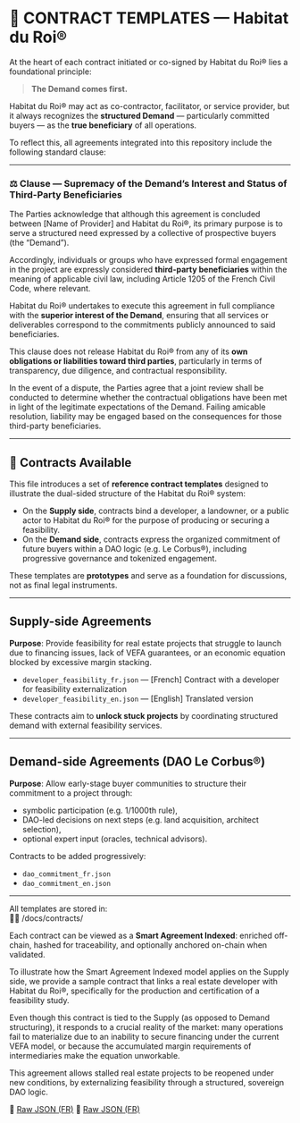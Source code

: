 # 📄 CONTRACT TEMPLATES — Habitat du Roi®

At the heart of each contract initiated or co-signed by Habitat du Roi® lies a foundational principle:

> **The Demand comes first.**

Habitat du Roi® may act as co-contractor, facilitator, or service provider, but it always recognizes the **structured Demand** — particularly committed buyers — as the **true beneficiary** of all operations.

To reflect this, all agreements integrated into this repository include the following standard clause:

---

### ⚖️ Clause — Supremacy of the Demand’s Interest and Status of Third-Party Beneficiaries

The Parties acknowledge that although this agreement is concluded between [Name of Provider] and Habitat du Roi®, its primary purpose is to serve a structured need expressed by a collective of prospective buyers (the “Demand”).

Accordingly, individuals or groups who have expressed formal engagement in the project are expressly considered **third-party beneficiaries** within the meaning of applicable civil law, including Article 1205 of the French Civil Code, where relevant.

Habitat du Roi® undertakes to execute this agreement in full compliance with the **superior interest of the Demand**, ensuring that all services or deliverables correspond to the commitments publicly announced to said beneficiaries.

This clause does not release Habitat du Roi® from any of its **own obligations or liabilities toward third parties**, particularly in terms of transparency, due diligence, and contractual responsibility.

In the event of a dispute, the Parties agree that a joint review shall be conducted to determine whether the contractual obligations have been met in light of the legitimate expectations of the Demand. Failing amicable resolution, liability may be engaged based on the consequences for those third-party beneficiaries.

---

## 📁 Contracts Available


This file introduces a set of **reference contract templates** designed to illustrate the dual-sided structure of the Habitat du Roi® system:

- On the **Supply side**, contracts bind a developer, a landowner, or a public actor to Habitat du Roi® for the purpose of producing or securing a feasibility.
- On the **Demand side**, contracts express the organized commitment of future buyers within a DAO logic (e.g. Le Corbus®), including progressive governance and tokenized engagement.

These templates are **prototypes** and serve as a foundation for discussions, not as final legal instruments.

---

## Supply-side Agreements

**Purpose**: Provide feasibility for real estate projects that struggle to launch due to financing issues, lack of VEFA guarantees, or an economic equation blocked by excessive margin stacking.

- `developer_feasibility_fr.json` — [French] Contract with a developer for feasibility externalization
- `developer_feasibility_en.json` — [English] Translated version

These contracts aim to **unlock stuck projects** by coordinating structured demand with external feasibility services.

---

## Demand-side Agreements (DAO Le Corbus®)

**Purpose**: Allow early-stage buyer communities to structure their commitment to a project through:

- symbolic participation (e.g. 1/1000th rule),
- DAO-led decisions on next steps (e.g. land acquisition, architect selection),
- optional expert input (oracles, technical advisors).

Contracts to be added progressively:
- `dao_commitment_fr.json`
- `dao_commitment_en.json`

---

All templates are stored in:  
📁🔗 /docs/contracts/

Each contract can be viewed as a **Smart Agreement Indexed**: enriched off-chain, hashed for traceability, and optionally anchored on-chain when validated.

To illustrate how the Smart Agreement Indexed model applies on the Supply side, we provide a sample contract that links a real estate developer with Habitat du Roi®, specifically for the production and certification of a feasibility study.

Even though this contract is tied to the Supply (as opposed to Demand structuring), it responds to a crucial reality of the market:
many operations fail to materialize due to an inability to secure financing under the current VEFA model, or because the accumulated margin requirements of intermediaries make the equation unworkable.

This agreement allows stalled real estate projects to be reopened under new conditions, by externalizing feasibility through a structured, sovereign DAO logic.

🔗 [Raw JSON (FR)](https://raw.githubusercontent.com/DanielCiccy/habitat-du-roi/main/docs/contracts/contract-en.json)
🔗 [Raw JSON (FR)](https://raw.githubusercontent.com/DanielCiccy/habitat-du-roi/main/docs/contracts/contract-fr.json)

